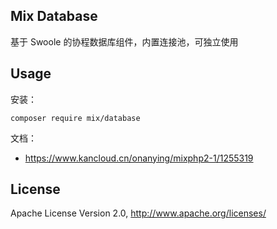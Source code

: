 ## Mix Database

基于 Swoole 的协程数据库组件，内置连接池，可独立使用

## Usage

安装：

```
composer require mix/database
```

文档：

- https://www.kancloud.cn/onanying/mixphp2-1/1255319

## License

Apache License Version 2.0, http://www.apache.org/licenses/

